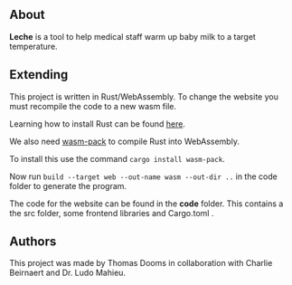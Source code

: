 ## About
**Leche** is a tool to help medical staff warm up baby milk to a target temperature.

## Extending
This project is written in Rust/WebAssembly.
To change the website you must recompile the code to a new wasm file.

Learning how to install Rust can be found [here](https://www.rust-lang.org/tools/install).

We also need [wasm-pack](https://github.com/rustwasm/wasm-pack) to compile Rust into WebAssembly.

To install this use the command ``cargo install wasm-pack``.

Now run ``build --target web --out-name wasm --out-dir ..`` in the code folder to generate the program.



The code for the website can be found in the **code** folder. 
This contains a the src folder, some frontend libraries and Cargo.toml .

## Authors
This project was made by Thomas Dooms in collaboration with Charlie Beirnaert and Dr. Ludo Mahieu.

